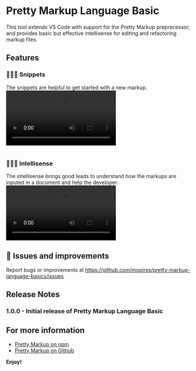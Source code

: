 # Pretty Markup Language Basic

This tool extends VS Code with support for the Pretty Markup preprecessor, and provides basic but effective intellisense for editing and refactoring markup files.

## Features
### 🤵🏻‍♂️ Snippets
The snippets are helpful to get started with a new markup. 
![Snippets video](https://github.com/mopires/pretty-markup-language-basics/assets/videos/snippets.mp4)
# 
### 🤵🏼‍♀️ Intellisense
The intellisense brings good leads to understand how the markups are inputed in a document and help the developer.
![Intellisense](https://github.com/mopires/pretty-markup-language-basics/assets/videos/intellisense.mp4)


## 🔧 Issues and improvements 
Report bugs or improvements at https://github.com/mopires/pretty-markup-language-basics/issues

## Release Notes

### 1.0.0 - Initial release of Pretty Markup Language Basic

## For more information

* [Pretty Markup on npm](https://www.npmjs.com/package/pretty-markup)
* [Pretty Markup on Github](https://github.com/mopires/pretty-markup)

**Enjoy!**
